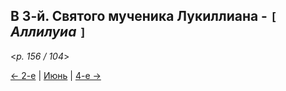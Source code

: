 
## В 3-й. Святого мученика Лукиллиана - `[` *Аллилуиа* `]`

<*p. 156 / 104*>

[← 2-е](06_02_MES.ru.md) | [Июнь](README.md#3-й) | [4-е →](06_04_MES.ru.md)
